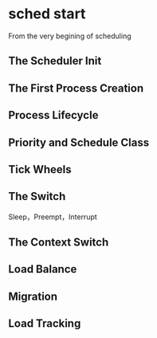 # sched start

From the very begining of scheduling

## The Scheduler Init

## The First Process Creation

## Process Lifecycle

## Priority and Schedule Class

## Tick Wheels

## The Switch

Sleep，Preempt，Interrupt

## The Context Switch

## Load Balance

## Migration

## Load Tracking